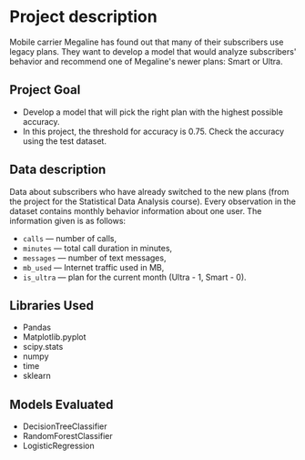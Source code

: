 # Project description
Mobile carrier Megaline has found out that many of their subscribers use legacy plans. They want to develop a model that would analyze subscribers' behavior and recommend one of Megaline's newer plans: Smart or Ultra.

## Project Goal
* Develop a model that will pick the right plan with the highest possible accuracy.
* In this project, the threshold for accuracy is 0.75. Check the accuracy using the test dataset.

## Data description
Data about subscribers who have already switched to the new plans (from the project for the Statistical Data Analysis course). Every observation in the dataset contains monthly behavior information about one user. The information given is as follows:
* `сalls` — number of calls,
* `minutes` — total call duration in minutes,
* `messages` — number of text messages,
* `mb_used` — Internet traffic used in MB,
* `is_ultra` — plan for the current month (Ultra - 1, Smart - 0).

## Libraries Used
* Pandas
* Matplotlib.pyplot
* scipy.stats
* numpy
* time
* sklearn

## Models Evaluated
* DecisionTreeClassifier
* RandomForestClassifier
* LogisticRegression
